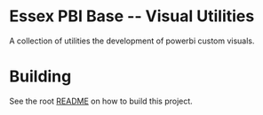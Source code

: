 # Essex PBI Base -- Visual Utilities

A collection of utilities the development of powerbi custom visuals.

# Building
See the root [README](/README.md) on how to build this project.

